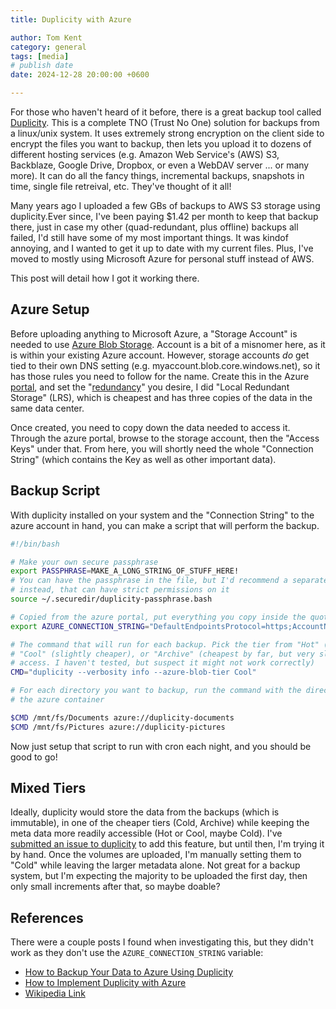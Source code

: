 ```yaml
---
title: Duplicity with Azure

author: Tom Kent
category: general
tags: [media]
# publish date
date: 2024-12-28 20:00:00 +0600

---
```


For those who haven't heard of it before, there is a great backup tool called
[Duplicity](https://duplicity.gitlab.io/). This is a complete TNO (Trust No One)
solution for backups from a linux/unix system. It uses extremely strong 
encryption on the client side to encrypt the files you want to backup, then 
lets you upload it to dozens of different hosting services (e.g. Amazon Web 
Service's (AWS) S3, Backblaze, Google Drive, Dropbox, or even a WebDAV server
... or many more). It can do all the fancy things, incremental backups,
snapshots in time, single file retreival, etc. They've thought of it all!

Many years ago I uploaded a few GBs of backups to AWS S3 storage using 
duplicity.Ever since, I've been paying $1.42 per month to keep that backup 
there, just in case my other (quad-redundant, plus offline) backups all failed, 
I'd still have some of my most important things. It was kindof annoying, and I 
wanted to get it up to date with my current files. Plus, I've moved to mostly
using Microsoft Azure for personal stuff instead of AWS.

This post will detail how I got it working there. 


Azure Setup
-----------

Before uploading anything to Microsoft Azure, a "Storage Account" is needed to
use [Azure Blob Storage](https://learn.microsoft.com/en-us/azure/storage/blobs/storage-blobs-introduction). 
Account is a bit of a misnomer here, as it is within your existing Azure 
account. However, storage accounts *do* get tied to their own DNS setting 
(e.g. myaccount.blob.core.windows.net), so it has those rules you need to 
follow for the name. Create this in the Azure 
[portal](https://portal.azure.com), and set the 
"[redundancy](https://learn.microsoft.com/en-us/azure/storage/common/storage-redundancy)"
you desire, I did "Local Redundant Storage" (LRS), which is cheapest and has
three copies of the data in the same data center. 

Once created, you need to copy down the data needed to access it. Through the 
azure portal, browse to the storage account, then the "Access Keys" under that. 
From here, you will shortly need the whole "Connection String" (which contains
the Key as well as other important data).

Backup Script
-------------

With duplicity installed on your system and the "Connection String" to the azure
account in hand, you can make a script that will perform the backup.


```bash
#!/bin/bash

# Make your own secure passphrase
export PASSPHRASE=MAKE_A_LONG_STRING_OF_STUFF_HERE!
# You can have the passphrase in the file, but I'd recommend a separate file 
# instead, that can have strict permissions on it
source ~/.securedir/duplicity-passphrase.bash

# Copied from the azure portal, put everything you copy inside the quotes 
export AZURE_CONNECTION_STRING="DefaultEndpointsProtocol=https;AccountName=storageaccountwillbehere;AccountKey=longkeywillbehere;EndpointSuffix=core.windows.net"

# The command that will run for each backup. Pick the tier from "Hot" (default)
# "Cool" (slightly cheaper), or "Archive" (cheapest by far, but very slow to 
# access. I haven't tested, but suspect it might not work correctly)
CMD="duplicity --verbosity info --azure-blob-tier Cool"

# For each directory you want to backup, run the command with the directory and 
# the azure container

$CMD /mnt/fs/Documents azure://duplicity-documents
$CMD /mnt/fs/Pictures azure://duplicity-pictures
```

Now just setup that script to run with cron each night, and you should be good
to go!

Mixed Tiers
-----------

Ideally, duplicity would store the data from the backups (which is immutable), 
in one of the cheaper tiers (Cold, Archive) while keeping the meta data more 
readily accessible (Hot or Cool, maybe Cold). I've 
[submitted an issue to duplicity](https://gitlab.com/duplicity/duplicity/-/issues/852)
to add this feature, but until then, I'm trying it by hand. Once the volumes are
uploaded, I'm manually setting them to "Cold" while leaving the larger metadata
alone. Not great for a backup system, but I'm expecting the majority to be 
uploaded the first day, then only small increments after that, so maybe doable? 


References
---------- 

There were a couple posts I found when investigating this, but they didn't work
as they don't use the `AZURE_CONNECTION_STRING` variable:

*   [How to Backup Your Data to Azure Using Duplicity](https://www.luander.net/posts/duplicity-backup/)
*   [How to Implement Duplicity with Azure](https://cari.net/implement-duplicity-with-azure/)
*   [Wikipedia Link](https://en.wikipedia.org/wiki/Duplicity_(software))
